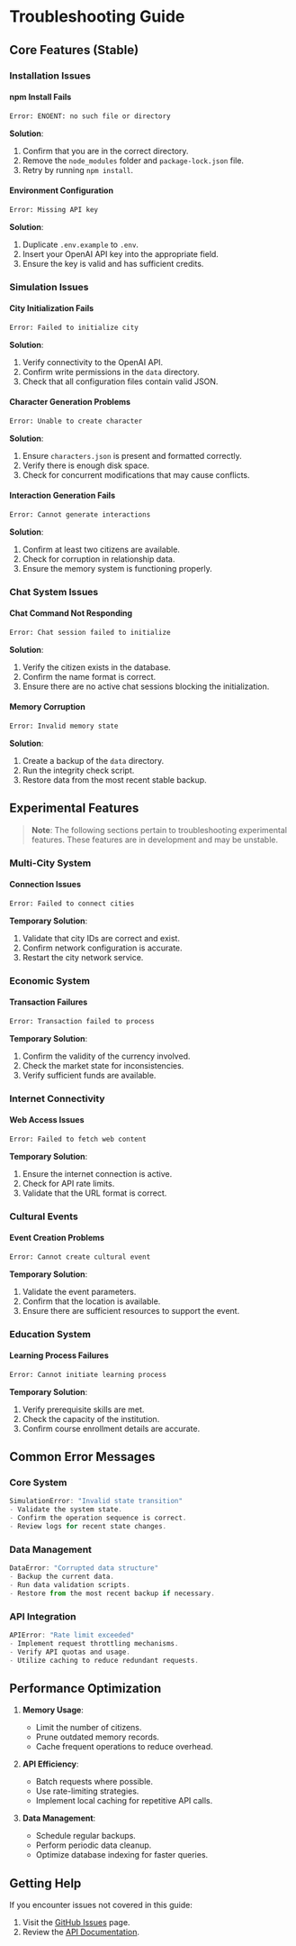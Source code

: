 # Troubleshooting Guide

## Core Features (Stable)

### Installation Issues

#### npm Install Fails
```bash
Error: ENOENT: no such file or directory
```
**Solution**:
1. Confirm that you are in the correct directory.
2. Remove the `node_modules` folder and `package-lock.json` file.
3. Retry by running `npm install`.

#### Environment Configuration
```bash
Error: Missing API key
```
**Solution**:
1. Duplicate `.env.example` to `.env`.
2. Insert your OpenAI API key into the appropriate field.
3. Ensure the key is valid and has sufficient credits.

### Simulation Issues

#### City Initialization Fails
```bash
Error: Failed to initialize city
```
**Solution**:
1. Verify connectivity to the OpenAI API.
2. Confirm write permissions in the `data` directory.
3. Check that all configuration files contain valid JSON.

#### Character Generation Problems
```bash
Error: Unable to create character
```
**Solution**:
1. Ensure `characters.json` is present and formatted correctly.
2. Verify there is enough disk space.
3. Check for concurrent modifications that may cause conflicts.

#### Interaction Generation Fails
```bash
Error: Cannot generate interactions
```
**Solution**:
1. Confirm at least two citizens are available.
2. Check for corruption in relationship data.
3. Ensure the memory system is functioning properly.

### Chat System Issues

#### Chat Command Not Responding
```bash
Error: Chat session failed to initialize
```
**Solution**:
1. Verify the citizen exists in the database.
2. Confirm the name format is correct.
3. Ensure there are no active chat sessions blocking the initialization.

#### Memory Corruption
```bash
Error: Invalid memory state
```
**Solution**:
1. Create a backup of the `data` directory.
2. Run the integrity check script.
3. Restore data from the most recent stable backup.

## Experimental Features

> **Note**: The following sections pertain to troubleshooting experimental features. These features are in development and may be unstable.

### Multi-City System

#### Connection Issues
```bash
Error: Failed to connect cities
```
**Temporary Solution**:
1. Validate that city IDs are correct and exist.
2. Confirm network configuration is accurate.
3. Restart the city network service.

### Economic System

#### Transaction Failures
```bash
Error: Transaction failed to process
```
**Temporary Solution**:
1. Confirm the validity of the currency involved.
2. Check the market state for inconsistencies.
3. Verify sufficient funds are available.

### Internet Connectivity

#### Web Access Issues
```bash
Error: Failed to fetch web content
```
**Temporary Solution**:
1. Ensure the internet connection is active.
2. Check for API rate limits.
3. Validate that the URL format is correct.

### Cultural Events

#### Event Creation Problems
```bash
Error: Cannot create cultural event
```
**Temporary Solution**:
1. Validate the event parameters.
2. Confirm that the location is available.
3. Ensure there are sufficient resources to support the event.

### Education System

#### Learning Process Failures
```bash
Error: Cannot initiate learning process
```
**Temporary Solution**:
1. Verify prerequisite skills are met.
2. Check the capacity of the institution.
3. Confirm course enrollment details are accurate.

## Common Error Messages

### Core System
```typescript
SimulationError: "Invalid state transition"
- Validate the system state.
- Confirm the operation sequence is correct.
- Review logs for recent state changes.
```

### Data Management
```typescript
DataError: "Corrupted data structure"
- Backup the current data.
- Run data validation scripts.
- Restore from the most recent backup if necessary.
```

### API Integration
```typescript
APIError: "Rate limit exceeded"
- Implement request throttling mechanisms.
- Verify API quotas and usage.
- Utilize caching to reduce redundant requests.
```

## Performance Optimization

1. **Memory Usage**:
   - Limit the number of citizens.
   - Prune outdated memory records.
   - Cache frequent operations to reduce overhead.

2. **API Efficiency**:
   - Batch requests where possible.
   - Use rate-limiting strategies.
   - Implement local caching for repetitive API calls.

3. **Data Management**:
   - Schedule regular backups.
   - Perform periodic data cleanup.
   - Optimize database indexing for faster queries.

## Getting Help

If you encounter issues not covered in this guide:

1. Visit the [GitHub Issues](https://github.com/evolveplayground/evolve-framework/issues) page.
2. Review the [API Documentation](./api-reference.md).
